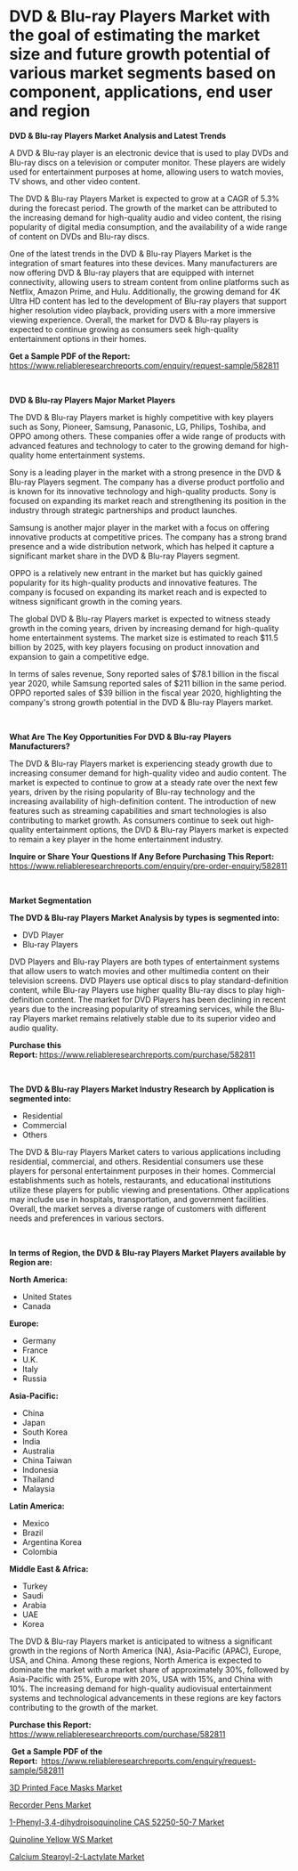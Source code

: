 <p><h1>DVD & Blu-ray Players Market with the goal of estimating the market size and future growth potential of various market segments based on component, applications, end user and region</h1></p><p><strong>DVD & Blu-ray Players Market Analysis and Latest Trends</strong></p>
<p><p>A DVD & Blu-ray player is an electronic device that is used to play DVDs and Blu-ray discs on a television or computer monitor. These players are widely used for entertainment purposes at home, allowing users to watch movies, TV shows, and other video content.</p><p>The DVD & Blu-ray Players Market is expected to grow at a CAGR of 5.3% during the forecast period. The growth of the market can be attributed to the increasing demand for high-quality audio and video content, the rising popularity of digital media consumption, and the availability of a wide range of content on DVDs and Blu-ray discs. </p><p>One of the latest trends in the DVD & Blu-ray Players Market is the integration of smart features into these devices. Many manufacturers are now offering DVD & Blu-ray players that are equipped with internet connectivity, allowing users to stream content from online platforms such as Netflix, Amazon Prime, and Hulu. Additionally, the growing demand for 4K Ultra HD content has led to the development of Blu-ray players that support higher resolution video playback, providing users with a more immersive viewing experience. Overall, the market for DVD & Blu-ray players is expected to continue growing as consumers seek high-quality entertainment options in their homes.</p></p>
<p><strong>Get a Sample PDF of the Report:&nbsp;</strong> <a href="https://www.reliableresearchreports.com/enquiry/request-sample/582811">https://www.reliableresearchreports.com/enquiry/request-sample/582811</a></p>
<p>&nbsp;</p>
<p><strong>DVD & Blu-ray Players Major Market Players</strong></p>
<p><p>The DVD & Blu-ray Players market is highly competitive with key players such as Sony, Pioneer, Samsung, Panasonic, LG, Philips, Toshiba, and OPPO among others. These companies offer a wide range of products with advanced features and technology to cater to the growing demand for high-quality home entertainment systems.</p><p>Sony is a leading player in the market with a strong presence in the DVD & Blu-ray Players segment. The company has a diverse product portfolio and is known for its innovative technology and high-quality products. Sony is focused on expanding its market reach and strengthening its position in the industry through strategic partnerships and product launches.</p><p>Samsung is another major player in the market with a focus on offering innovative products at competitive prices. The company has a strong brand presence and a wide distribution network, which has helped it capture a significant market share in the DVD & Blu-ray Players segment.</p><p>OPPO is a relatively new entrant in the market but has quickly gained popularity for its high-quality products and innovative features. The company is focused on expanding its market reach and is expected to witness significant growth in the coming years.</p><p>The global DVD & Blu-ray Players market is expected to witness steady growth in the coming years, driven by increasing demand for high-quality home entertainment systems. The market size is estimated to reach $11.5 billion by 2025, with key players focusing on product innovation and expansion to gain a competitive edge.</p><p>In terms of sales revenue, Sony reported sales of $78.1 billion in the fiscal year 2020, while Samsung reported sales of $211 billion in the same period. OPPO reported sales of $39 billion in the fiscal year 2020, highlighting the company's strong growth potential in the DVD & Blu-ray Players market.</p></p>
<p>&nbsp;</p>
<p><strong>What Are The Key Opportunities For DVD & Blu-ray Players Manufacturers?</strong></p>
<p><p>The DVD & Blu-ray Players market is experiencing steady growth due to increasing consumer demand for high-quality video and audio content. The market is expected to continue to grow at a steady rate over the next few years, driven by the rising popularity of Blu-ray technology and the increasing availability of high-definition content. The introduction of new features such as streaming capabilities and smart technologies is also contributing to market growth. As consumers continue to seek out high-quality entertainment options, the DVD & Blu-ray Players market is expected to remain a key player in the home entertainment industry.</p></p>
<p><strong>Inquire or Share Your Questions If Any Before Purchasing This Report:</strong> <a href="https://www.reliableresearchreports.com/enquiry/pre-order-enquiry/582811">https://www.reliableresearchreports.com/enquiry/pre-order-enquiry/582811</a></p>
<p>&nbsp;</p>
<p><strong>Market Segmentation</strong></p>
<p><strong>The DVD & Blu-ray Players Market Analysis by types is segmented into:</strong></p>
<p><ul><li>DVD Player</li><li>Blu-ray Players</li></ul></p>
<p><p>DVD Players and Blu-ray Players are both types of entertainment systems that allow users to watch movies and other multimedia content on their television screens. DVD Players use optical discs to play standard-definition content, while Blu-ray Players use higher quality Blu-ray discs to play high-definition content. The market for DVD Players has been declining in recent years due to the increasing popularity of streaming services, while the Blu-ray Players market remains relatively stable due to its superior video and audio quality.</p></p>
<p><strong>Purchase this Report:&nbsp;</strong><a href="https://www.reliableresearchreports.com/purchase/582811">https://www.reliableresearchreports.com/purchase/582811</a></p>
<p>&nbsp;</p>
<p><strong>The DVD & Blu-ray Players Market Industry Research by Application is segmented into:</strong></p>
<p><ul><li>Residential</li><li>Commercial</li><li>Others</li></ul></p>
<p><p>The DVD & Blu-ray Players Market caters to various applications including residential, commercial, and others. Residential consumers use these players for personal entertainment purposes in their homes. Commercial establishments such as hotels, restaurants, and educational institutions utilize these players for public viewing and presentations. Other applications may include use in hospitals, transportation, and government facilities. Overall, the market serves a diverse range of customers with different needs and preferences in various sectors.</p></p>
<p>&nbsp;</p>
<p><strong>In terms of Region, the DVD & Blu-ray Players Market Players available by Region are:</strong></p>
<p>
    <p> <strong> North America: </strong>
        <ul>
            <li>United States</li>
            <li>Canada</li>
        </ul>
        </p> 
    <p> <strong> Europe: </strong>
        <ul>
            <li>Germany</li>
            <li>France</li>
            <li>U.K.</li>
            <li>Italy</li>
            <li>Russia</li>
        </ul>
        </p> 
    <p> <strong> Asia-Pacific: </strong>
        <ul>
            <li>China</li>
            <li>Japan</li>
            <li>South Korea</li>
            <li>India</li>
            <li>Australia</li>
            <li>China Taiwan</li>
            <li>Indonesia</li>
            <li>Thailand</li>
            <li>Malaysia</li>
        </ul>
        </p> 
    <p> <strong> Latin America: </strong>
        <ul>
            <li>Mexico</li>
            <li>Brazil</li>
            <li>Argentina Korea</li>
            <li>Colombia</li>
        </ul>
        </p> 
    <p> <strong> Middle East & Africa: </strong>
        <ul>
            <li>Turkey</li>
            <li>Saudi</li>
            <li>Arabia</li>
            <li>UAE</li>
            <li>Korea</li>
        </ul>
    </p>
    </p>
<p><p>The DVD & Blu-ray Players market is anticipated to witness a significant growth in the regions of North America (NA), Asia-Pacific (APAC), Europe, USA, and China. Among these regions, North America is expected to dominate the market with a market share of approximately 30%, followed by Asia-Pacific with 25%, Europe with 20%, USA with 15%, and China with 10%. The increasing demand for high-quality audiovisual entertainment systems and technological advancements in these regions are key factors contributing to the growth of the market.</p></p>
<p><strong>Purchase this Report: </strong><a href="https://www.reliableresearchreports.com/purchase/582811">https://www.reliableresearchreports.com/purchase/582811</a></p>
<p>&nbsp;<strong>Get a Sample PDF of the Report:&nbsp;&nbsp;</strong><a href="https://www.reliableresearchreports.com/enquiry/request-sample/582811">https://www.reliableresearchreports.com/enquiry/request-sample/582811</a></p>
<p><strong></strong></p>
<p><p><a href="https://github.com/RoccoManning/Market-Research-Report-List-3/blob/main/3d-printed-face-masks-market.md">3D Printed Face Masks Market</a></p><p><a href="https://github.com/peachesmcdowel1/Market-Research-Report-List-1/blob/main/recorder-pens-market.md">Recorder Pens Market</a></p><p><a href="https://github.com/edytherolanlouisejk1miz0wig/Market-Research-Report-List-1/blob/main/1-phenyl-34-dihydroisoquinoline-cas-52250-50-7-market.md">1-Phenyl-3,4-dihydroisoquinoline CAS 52250-50-7 Market</a></p><p><a href="https://github.com/gulaimolin/Market-Research-Report-List-3/blob/main/quinoline-yellow-ws-market.md">Quinoline Yellow WS Market</a></p><p><a href="https://github.com/mauripalmi/Market-Research-Report-List-2/blob/main/calcium-stearoyl-2-lactylate-market.md">Calcium Stearoyl-2-Lactylate Market</a></p></p>